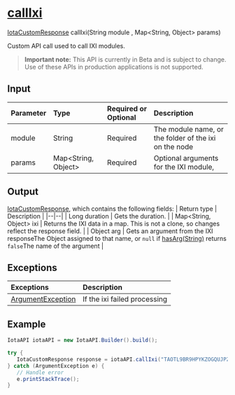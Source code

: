 
# [callIxi](https://github.com/iotaledger/iota-java/blob/master/jota/src/main/java/org/iota/jota/IotaAPICore.java#L286)
 [IotaCustomResponse](https://github.com/iotaledger/iota-java/blob/master/jota/src/main/java/org/iota/jota/dto/response/IotaCustomResponse.java) callIxi(String module , Map<String, Object> params)

Custom API call used to call IXI modules.
> **Important note:** This API is currently in Beta and is subject to change. Use of these APIs in production applications is not supported.

## Input
| Parameter       | Type | Required or Optional | Description |
|:---------------|:--------|:--------| :--------|
| module | String | Required | The module name, or the folder of the ixi on the node |
| params | Map<String, Object> | Required | Optional arguments for the IXI module, |
    
## Output
[IotaCustomResponse](https://github.com/iotaledger/iota-java/blob/master/jota/src/main/java/org/iota/jota/dto/response/IotaCustomResponse.java), which contains the following fields:
| Return type | Description |
|--|--|
| Long duration | Gets the duration. |
| Map<String, Object> ixi | Returns the IXI data in a map.  This is not a clone, so changes reflect the response field. |
| Object arg | Gets an argument from the IXI responseThe Object assigned to that name, or `null` if [hasArg(String)](https://github.com/iotaledger/iota-java/blob/master/jota/src/main/java/org/iota/jota/dto/response/IotaCustomResponse.java#L28) returns `false`The name of the argument |

## Exceptions
| Exceptions     | Description |
|:---------------|:--------|
| [ArgumentException](https://github.com/iotaledger/iota-java/blob/master/jota/src/main/java/org/iota/jota/error/ArgumentException.java) | If the ixi failed processing |


 ## Example
 
 ```Java
 IotaAPI iotaAPI = new IotaAPI.Builder().build();

try { 
    IotaCustomResponse response = iotaAPI.callIxi("TAOTL9BR9HPYKZOGQUJPZVOKGDCQOAFKYFZKIVI9ZCWLCAKQPYDZAAJ9FAMBOTATZF9JWCZOFCMWAUOLQ", new Map<String>(new String[]{"GMSEPVFAEQIRRIVHDPZBOQLXXATFLNKWPQ9BZAH9YCQSSSAXPHIOPAZCANQBZODNBGREJCXVZ9VBQTDTV", "VCKZAAYMQ9VBJ9XMAPVTEXEA9ORODPGNUAVLBPGEROKWPLKVJQBMWDNRPFDVITNDMQY9UVGCSXLHKHSFG"}));
} catch (ArgumentException e) { 
    // Handle error
    e.printStackTrace(); 
}
 ```
